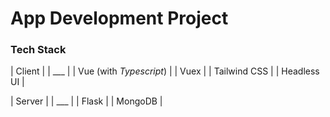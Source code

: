 # App Development Project

### Tech Stack

| Client |
| ___ |
| Vue (with *Typescript*) |
| Vuex |
| Tailwind CSS |
| Headless UI |

| Server |
| ___ |
| Flask |
| MongoDB |
